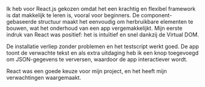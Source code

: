 Ik heb voor React.js gekozen omdat het een krachtig en flexibel framework is dat makkelijk te leren is, vooral voor beginners. De component-gebaseerde structuur maakt het eenvoudig om herbruikbare elementen te bouwen, wat het onderhoud van een app vergemakkelijkt. Mijn eerste indruk van React was positief: het is intuïtief en snel dankzij de Virtual DOM.

De installatie verliep zonder problemen en het testscript werkt goed. De app toont de verwachte tekst en als extra uitdaging heb ik een knop toegevoegd om JSON-gegevens te verversen, waardoor de app interactiever wordt.

React was een goede keuze voor mijn project, en het heeft mijn verwachtingen waargemaakt.
